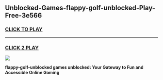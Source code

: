 
## Unblocked-Games-flappy-golf-unblocked-Play-Free-3e566
<h3>
<a href="https://premium76.site?title=flappy-golf-unblocked&ref=12A">CLICK TO PLAY</a></h3>
<hr>

<h3>
<a href="https://premium76.site?title=flappy-golf-unblocked&ref=12A">CLICK 2 PLAY</a>
  
</h3>

<a href="https://premium76.site?title=flappy-golf-unblocked&ref=12A"><img src="https://clearcache.store/games.png"></a>


**flappy-golf-unblocked games unblocked: Your Gateway to Fun and Accessible Online Gaming**
